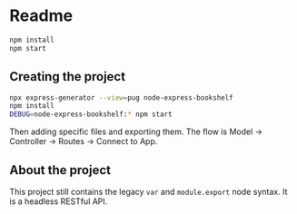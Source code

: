 # Readme

```bash
npm install
npm start
```

## Creating the project

```bash
npx express-generator --view=pug node-express-bookshelf
npm install
DEBUG=node-express-bookshelf:* npm start
```

Then adding specific files and exporting them. The flow is Model → Controller → Routes → Connect to App. 

## About the project

This project still contains the legacy `var` and `module.export` node syntax.
It is a headless RESTful API.
